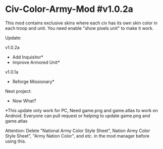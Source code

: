 # Civ-Color-Army-Mod #v1.0.2a
This mod contains exclusive skins where each civ has its own skin color in each troop and unit.
You need enable "show pixels unit" to make it work.

Update:
 
 v1.0.2a
 - Add Inquisitor*
 - Improve Armored Unit*

 v1.0.1a
 - Reforge Missionary*


Next project:
 - Now What?

  *This update only work for PC, Need game.png and game.atlas to work on Android. Everyone can pull request or helping to update game.png and game.atlas

Attention:
Delete "National Army Color Style Sheet", Nation Army Color Style Sheet", "Army Nation Color", and etc. in the mod manager before using this.
